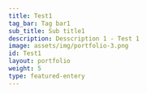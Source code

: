 ```yaml
---
title: Test1
tag_bar: Tag bar1
sub_title: Sub title1
description: Desscription 1 - Test 1
image: assets/img/portfolio-3.png
id: Test1
layout: portfolio
weight: 5
type: featured-entery
---
```


